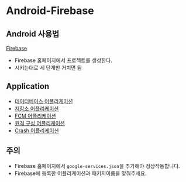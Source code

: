 # Android-Firebase

## Android 사용법
[Firebase](https://firebase.google.com/)
* Firebase 홈페이지에서 프로젝트를 생성한다.
* 시키는대로 세 단계만 거치면 됨

## Application
* [데이터베이스 어플리케이션](https://github.com/KimBoWoon/Android-Firebase/tree/master/Firebase-Database)
* [저장소 어플리케이션](https://github.com/KimBoWoon/Android-Firebase/tree/master/Firebase-Storage)
* [FCM 어플리케이션](https://github.com/KimBoWoon/Android-Firebase/tree/master/Firebase-FCM)
* [원격 구성 어플리케이션](https://github.com/KimBoWoon/Android-Firebase/tree/master/Firebase-RemoteConfig)
* [Crash 어플리케이션](https://github.com/KimBoWoon/Android-Firebase/tree/master/Firebase-Crash)

## 주의
* Firebase 홈페이지에서 ```google-services.json```을 추가해야 정상작동합니다.
* Firebase에 등록한 어플리케이션과 패키지이름을 맞춰주세요.
